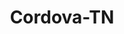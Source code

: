 ---
title: Cordova-TN
slug: cordova-tn
f_state:
- cms/state/tennessee.md
f_locations:
- cms/payday-loan/financial-management-service-18071.md
- cms/payday-loan/financial-management-svcs-llc-18074.md
- cms/payday-loan/golden-title-loans-llc-19069.md
- cms/payday-loan/speedy-cash-26742.md
- cms/payday-loan/speedy-cash-26744.md
updated-on: '2024-05-30T13:41:28.615Z'
created-on: '2024-05-30T13:41:28.615Z'
published-on: '2024-05-30T13:54:32.469Z'
f_city: Cordova
layout: '[city].html'
tags: city
---